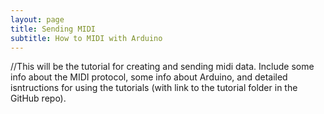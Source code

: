 ```yaml
---
layout: page
title: Sending MIDI
subtitle: How to MIDI with Arduino
---
```


//This will be the tutorial for creating and sending midi data.  Include some info about the MIDI protocol, some info about Arduino, and detailed isntructions for using the tutorials (with link to the tutorial folder in the GitHub repo).